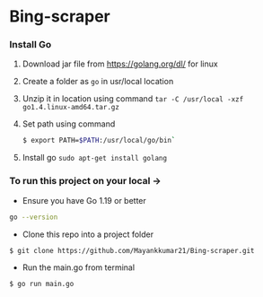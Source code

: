 # Bing-scraper
### Install Go

1. Download jar file from https://golang.org/dl/ for linux

2. Create a folder as `go` in  usr/local location 

3. Unzip it in location using command `tar -C /usr/local -xzf go1.4.linux-amd64.tar.gz`

4. Set path using command
   ```bash
   $ export PATH=$PATH:/usr/local/go/bin`
   ```

6. Install go `sudo apt-get install golang`
### To run this project on your local ->
* Ensure you have Go 1.19 or better
```bash
go --version
```
* Clone this repo into a project folder
```bash
$ git clone https://github.com/Mayankkumar21/Bing-scraper.git
```
* Run the main.go from terminal
```bash
$ go run main.go
```
